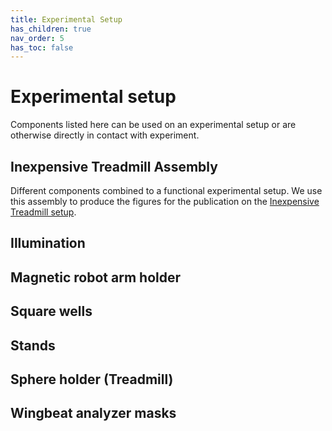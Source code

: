 ```yaml
---
title: Experimental Setup
has_children: true
nav_order: 5
has_toc: false
---
```


# Experimental setup

Components listed here can be used on an experimental setup or are otherwise directly in contact with experiment.

## Inexpensive Treadmill Assembly

Different components combined to a functional experimental setup. We use this assembly to produce the figures for the publication on the [Inexpensive Treadmill setup](/Inexpensive-Treadmill).

## Illumination

## Magnetic robot arm holder

## Square wells

## Stands

## Sphere holder (Treadmill)

## Wingbeat analyzer masks